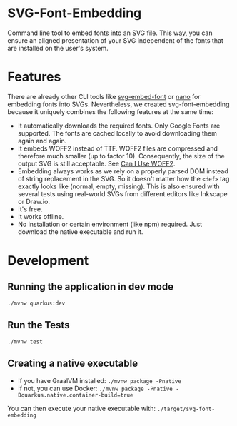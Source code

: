 # SVG-Font-Embedding

Command line tool to embed fonts into an SVG file. This way, you can ensure an aligned presentation of your SVG independent of the fonts that are installed on the user's system. 

# Features

There are already other CLI tools like [svg-embed-font](https://github.com/BTBurke/svg-embed-font) or [nano](https://www.npmjs.com/package/nanosvg) for embedding fonts into SVGs. Nevertheless, we created svg-font-embedding because it uniquely combines the following features at the same time: 
- It automatically downloads the required fonts. Only Google Fonts are supported. The fonts are cached locally to avoid downloading them again and again.
- It embeds WOFF2 instead of TTF. WOFF2 files are compressed and therefore much smaller (up to factor 10). Consequently, the size of the output SVG is still acceptable. See [Can I Use WOFF2](https://caniuse.com/#search=woff2).
- Embedding always works as we rely on a properly parsed DOM instead of string replacement in the SVG. So it doesn't matter how the `<def>` tag exactly looks like (normal, empty, missing). This is also ensured with several tests using real-world SVGs from different editors like Inkscape or Draw.io.
- It's free.
- It works offline.
- No installation or certain environment (like npm) required. Just download the native executable and run it.

# Development

## Running the application in dev mode

```
./mvnw quarkus:dev
```

## Run the Tests

```
./mvnw test
```

## Creating a native executable

- If you have GraalVM installed: `./mvnw package -Pnative`
- If not, you can use Docker: `./mvnw package -Pnative -Dquarkus.native.container-build=true`

You can then execute your native executable with: `./target/svg-font-embedding`
